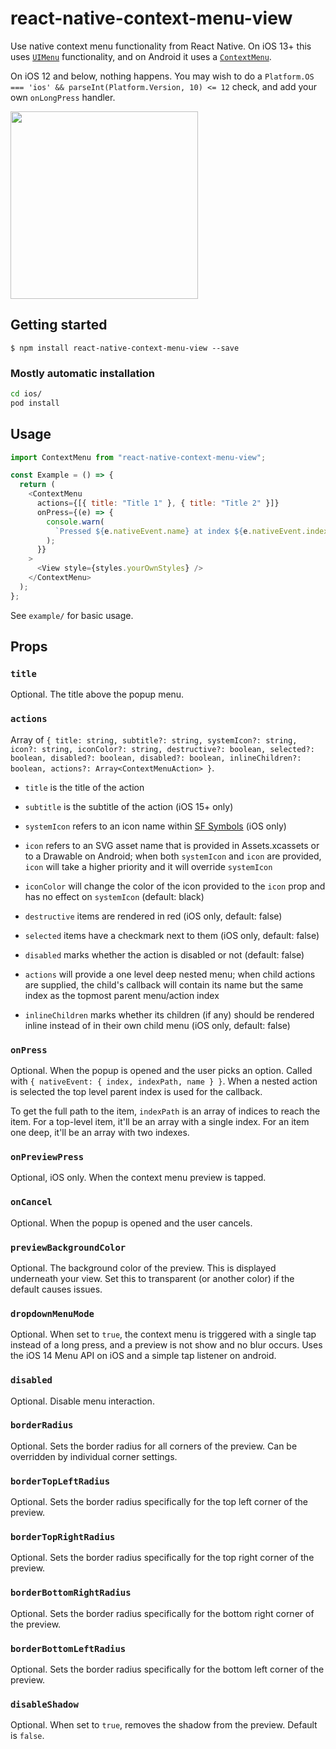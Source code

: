 # react-native-context-menu-view

Use native context menu functionality from React Native. On iOS 13+ this uses [`UIMenu`](https://developer.apple.com/documentation/uikit/uimenu) functionality, and on Android it uses a [`ContextMenu`](https://developer.android.com/reference/android/view/ContextMenu).

On iOS 12 and below, nothing happens. You may wish to do a `Platform.OS === 'ios' && parseInt(Platform.Version, 10) <= 12` check, and add your own `onLongPress` handler.

<img src="./assets/context-menu-ios.gif" width="300">

## Getting started

`$ npm install react-native-context-menu-view --save`

### Mostly automatic installation

```bash
cd ios/
pod install
```

## Usage

```javascript
import ContextMenu from "react-native-context-menu-view";

const Example = () => {
  return (
    <ContextMenu
      actions={[{ title: "Title 1" }, { title: "Title 2" }]}
      onPress={(e) => {
        console.warn(
          `Pressed ${e.nativeEvent.name} at index ${e.nativeEvent.index}`
        );
      }}
    >
      <View style={styles.yourOwnStyles} />
    </ContextMenu>
  );
};
```

See `example/` for basic usage.

## Props

### `title`

Optional. The title above the popup menu.

### `actions`

Array of `{ title: string, subtitle?: string, systemIcon?: string, icon?: string, iconColor?: string, destructive?: boolean, selected?: boolean, disabled?: boolean, disabled?: boolean, inlineChildren?: boolean, actions?: Array<ContextMenuAction> }`.

- `title` is the title of the action

- `subtitle` is the subtitle of the action (iOS 15+ only)

- `systemIcon` refers to an icon name within [SF Symbols](https://developer.apple.com/design/human-interface-guidelines/sf-symbols/overview/) (iOS only)

- `icon` refers to an SVG asset name that is provided in Assets.xcassets or to a Drawable on Android; when both `systemIcon` and `icon` are provided, `icon` will take a higher priority and it will override `systemIcon`

- `iconColor` will change the color of the icon provided to the `icon` prop and has no effect on `systemIcon` (default: black)

- `destructive` items are rendered in red (iOS only, default: false)

- `selected` items have a checkmark next to them (iOS only, default: false)

- `disabled` marks whether the action is disabled or not (default: false)

- `actions` will provide a one level deep nested menu; when child actions are supplied, the child's callback will contain its name but the same index as the topmost parent menu/action index

- `inlineChildren` marks whether its children (if any) should be rendered inline instead of in their own child menu (iOS only, default: false)

### `onPress`

Optional. When the popup is opened and the user picks an option. Called with `{ nativeEvent: { index, indexPath, name } }`. When a nested action is selected the top level parent index is used for the callback.

To get the full path to the item, `indexPath` is an array of indices to reach the item. For a top-level item, it'll be an array with a single index. For an item one deep, it'll be an array with two indexes.

### `onPreviewPress`

Optional, iOS only. When the context menu preview is tapped.

### `onCancel`

Optional. When the popup is opened and the user cancels.

### `previewBackgroundColor`

Optional. The background color of the preview. This is displayed underneath your view. Set this to transparent (or another color) if the default causes issues.

### `dropdownMenuMode`

Optional. When set to `true`, the context menu is triggered with a single tap instead of a long press, and a preview is not show and no blur occurs. Uses the iOS 14 Menu API on iOS and a simple tap listener on android.

### `disabled`

Optional. Disable menu interaction.

### `borderRadius`
Optional. Sets the border radius for all corners of the preview. Can be overridden by individual corner settings.

### `borderTopLeftRadius`
Optional. Sets the border radius specifically for the top left corner of the preview.

### `borderTopRightRadius`
Optional. Sets the border radius specifically for the top right corner of the preview.

### `borderBottomRightRadius`
Optional. Sets the border radius specifically for the bottom right corner of the preview.

### `borderBottomLeftRadius`
Optional. Sets the border radius specifically for the bottom left corner of the preview.

### `disableShadow`
Optional. When set to `true`, removes the shadow from the preview. Default is `false`.
